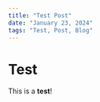 ```yaml
---
title: "Test Post"
date: "January 23, 2024"
tags: "Test, Post, Blog"
---
```

# Test

This is a **test**!
